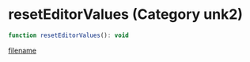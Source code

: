# resetEditorValues (Category unk2)

```js
function resetEditorValues(): void
```

[filename](resetEditorValues_m.md ':include')